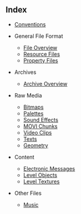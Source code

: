 ## Index

* [Conventions](conventions.md)

* General File Format
  * [File Overview](fileFormat/index.md)
  * [Resource Files](fileFormat/ResourceFiles.md)
  * [Property Files](fileFormat/PropertyFiles.md)

* Archives
  * [Archive Overview](archives/index.md)

* Raw Media
  * [Bitmaps](media/Bitmaps.md)
  * [Palettes](media/Palettes.md)
  * [Sound Effects](media/SoundEffects.md)
  * [MOVI Chunks](media/moviChunks.md)
  * [Video Clips](media/VideoClips.md)
  * [Texts](media/Texts.md)
  * [Geometry](media/Geometry.md)

* Content
  * [Electronic Messages](content/ElectronicMessages.md)
  * [Level Objects](levelObjects/index.md)
  * [Level Textures](content/LevelTextures.md)

* Other Files
  * [Music](other/Music.md)
